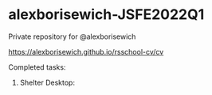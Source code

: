 # alexborisewich-JSFE2022Q1

Private repository for @alexborisewich

https://alexborisewich.github.io/rsschool-cv/cv

Completed tasks:

1. Shelter Desktop:
